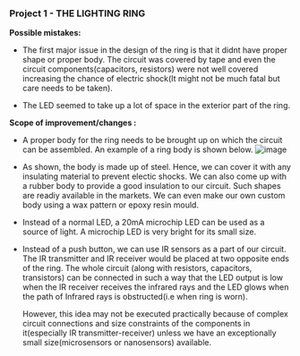 ### Project 1 - THE LIGHTING RING

__Possible mistakes:__

 * The first major issue in the design of the ring is that it didnt have proper shape or proper body. The circuit was covered by tape and even the circuit components(capacitors, resistors) were not well covered increasing the chance of electric shock(It might not be much fatal but care needs to be taken).
 
 * The LED seemed to take up a lot of space in the exterior part of the ring. 
 
 __Scope of improvement/changes :__
 
  * A proper body for the ring needs to be brought up on which the circuit can be assembled. An example of a ring body is shown below.
  ![image](https://cdn.instructables.com/FGH/E4X8/GYZNVLNT/FGHE4X8GYZNVLNT.LARGE.jpg?auto=webp&width=1024&height=1024&fit=bounds)
  
  * As shown, the body is made up of steel. Hence, we can cover it with any insulating material to prevent electic shocks. We can also come up with a rubber body to provide a good insulation to our circuit. Such shapes are readiy available in the markets. We can even make our own custom body using a wax pattern or epoxy resin mould.
  
  * Instead of a normal LED, a 20mA microchip LED can be used as a source of light. A microchip LED is very bright for its small size. 
  
  * Instead of a push button, we can use IR sensors as a part of our circuit. The IR transmitter and IR receiver would be placed at two opposite ends of the ring. The whole circuit (along with resistors, capacitors, transistors) can be connected in such a way that the LED output is low when the IR receiver receives the infrared rays and the LED glows when the path of Infrared rays is obstructed(i.e when ring is worn).
  
    However, this idea may not be executed practically because of complex circuit connections and size constraints of the components in it(especially IR transmitter-receiver) unless we have an exceptionally small size(microsensors or nanosensors) available.
 
